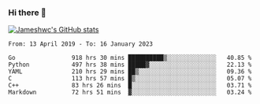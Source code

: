 ### Hi there 👋

[![Jameshwc's GitHub stats](https://github-readme-stats.vercel.app/api?username=jameshwc)](https://github.com/anuraghazra/github-readme-stats)

<!--START_SECTION:waka-->

```text
From: 13 April 2019 - To: 16 January 2023

Go                918 hrs 30 mins ██████████▒░░░░░░░░░░░░░░   40.85 %
Python            497 hrs 38 mins █████▓░░░░░░░░░░░░░░░░░░░   22.13 %
YAML              210 hrs 29 mins ██▒░░░░░░░░░░░░░░░░░░░░░░   09.36 %
C                 113 hrs 57 mins █▒░░░░░░░░░░░░░░░░░░░░░░░   05.07 %
C++               83 hrs 26 mins  █░░░░░░░░░░░░░░░░░░░░░░░░   03.71 %
Markdown          72 hrs 51 mins  ▓░░░░░░░░░░░░░░░░░░░░░░░░   03.24 %
```

<!--END_SECTION:waka-->